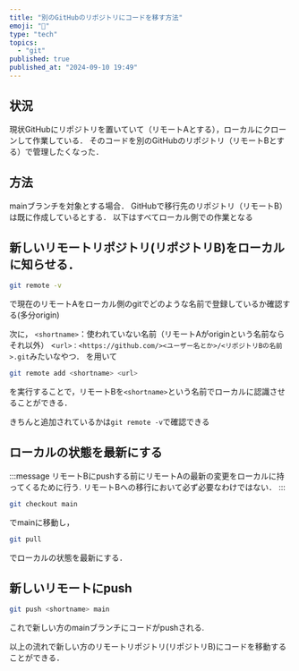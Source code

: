 ```yaml
---
title: "別のGitHubのリポジトリにコードを移す方法"
emoji: "🚥"
type: "tech"
topics:
  - "git"
published: true
published_at: "2024-09-10 19:49"
---
```


## 状況

現状GitHubにリポジトリを置いていて（リモートAとする），ローカルにクローンして作業している．
そのコードを別のGitHubのリポジトリ（リモートBとする）で管理したくなった．

## 方法

mainブランチを対象とする場合．
GitHubで移行先のリポジトリ（リモートB）は既に作成しているとする．
以下はすべてローカル側での作業となる

## 新しいリモートリポジトリ(リポジトリB)をローカルに知らせる．

```bash
git remote -v
```

で現在のリモートAをローカル側のgitでどのような名前で登録しているか確認する(多分origin)

次に，
`<shortname>`：使われていない名前（リモートAがoriginという名前ならそれ以外）
<`url>：<https://github.com/><ユーザー名とか>/<リポジトリBの名前>.git`みたいなやつ．
を用いて

```bash
git remote add <shortname> <url> 
```

を実行することで，リモートBを`<shortname>`という名前でローカルに認識させることができる．

きちんと追加されているかは`git remote -v`で確認できる

## ローカルの状態を最新にする

:::message
リモートBにpushする前にリモートAの最新の変更をローカルに持ってくるために行う.
リモートBへの移行において必ず必要なわけではない．
:::

```bash
git checkout main
```

でmainに移動し，

```bash
git pull
```

でローカルの状態を最新にする．

## 新しいリモートにpush

```bash
git push <shortname> main
```

これで新しい方のmainブランチにコードがpushされる.

以上の流れで新しい方のリモートリポジトリ(リポジトリB)にコードを移動することができる．
